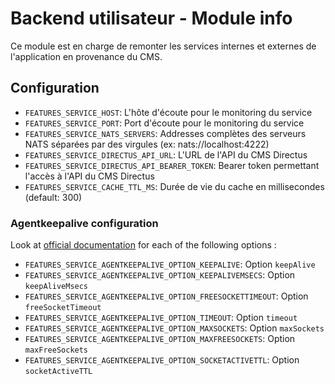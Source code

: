 # Backend utilisateur - Module info
Ce module est en charge de remonter les services internes et externes de l'application en provenance du CMS.

## Configuration
- `FEATURES_SERVICE_HOST`: L'hôte d'écoute pour le monitoring du service
- `FEATURES_SERVICE_PORT`: Port d'écoute pour le monitoring du service
- `FEATURES_SERVICE_NATS_SERVERS`: Addresses complètes des serveurs NATS séparées par des virgules (ex: nats://localhost:4222)
- `FEATURES_SERVICE_DIRECTUS_API_URL`: L'URL de l'API du CMS Directus
- `FEATURES_SERVICE_DIRECTUS_API_BEARER_TOKEN`: Bearer token permettant l'accès à l'API du CMS Directus
- `FEATURES_SERVICE_CACHE_TTL_MS`: Durée de vie du cache en millisecondes (default: 300)

### Agentkeepalive configuration
Look at [official documentation](https://github.com/node-modules/agentkeepalive#new-agentoptions) for each of the following options :
- `FEATURES_SERVICE_AGENTKEEPALIVE_OPTION_KEEPALIVE`: Option `keepAlive`
- `FEATURES_SERVICE_AGENTKEEPALIVE_OPTION_KEEPALIVEMSECS`: Option `keepAliveMsecs`
- `FEATURES_SERVICE_AGENTKEEPALIVE_OPTION_FREESOCKETTIMEOUT`: Option `freeSocketTimeout`
- `FEATURES_SERVICE_AGENTKEEPALIVE_OPTION_TIMEOUT`: Option `timeout`
- `FEATURES_SERVICE_AGENTKEEPALIVE_OPTION_MAXSOCKETS`: Option `maxSockets`
- `FEATURES_SERVICE_AGENTKEEPALIVE_OPTION_MAXFREESOCKETS`: Option `maxFreeSockets`
- `FEATURES_SERVICE_AGENTKEEPALIVE_OPTION_SOCKETACTIVETTL`: Option `socketActiveTTL`